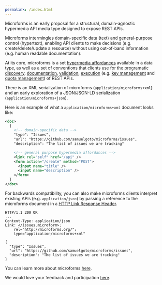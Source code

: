 ```yaml
---
permalink: /index.html
---
```


Microforms is an early proposal for a structural, domain-agnostic hypermedia API media type designed to expose REST APIs.

Microforms intermingles domain-specific data (text) and general-purpose control (hypertext), enabling API clients to make decisions (e.g. create/delete/update a resource) without using out-of-band information (e.g. human readable documentation).

At its core, microforms is a set [hypermedia affordances](intro.md) available in a data type, as well as a set of conventions that clients use for the programatic [discovery](intro.md#discovery), [documentation](intro.md#documentation), [validation](intro.md#validation-rules), [execution](intro.md#execution-rules) (e.g. [key management](intro.md#key-management) and [quota management](intro.md#quota-management)) of REST APIs.

There is an XML serialization of microforms (```application/microforms+xml```) and an early exploration of a JSON/JSON-LD serialization (```application/microforms+json```).

Here is an example of what a ```application/microforms+xml``` document looks like:

```xml
<doc>
  {
    <!-- domain-specific data -->
    "type": "Issues",
    "url": "https://github.com/samuelgoto/microforms/issues",
    "description": "The list of issues we are tracking"

    <!-- general purpose hypermedia affordances -->
    <link rel="self" href="/api" />
    <form action="/create" method="POST">
      <input name="title" />
      <input name="description" />
    </form>
  }
</doc>
```

For backwards compatibility, you can also make microforms clients interpret existing APIs (e.g. ```application/json```) by passing a reference to the microforms document in a [HTTP Link Response Header](intro.md#backwards-compatibility).

```
HTTP/1.1 200 OK
...
Content-Type: application/json
Link: </issues.microform>; 
    rel="http://microforms.org/"; 
    type="application/microforms+xml"

{
  "type": "Issues",
  "url": "https://github.com/samuelgoto/microforms/issues",
  "description": "The list of issues we are tracking"
}
```

You can learn more about microforms [here](intro.md).

We would love your feedback and participation [here](https://github.com/samuelgoto/microforms/issues/new).

